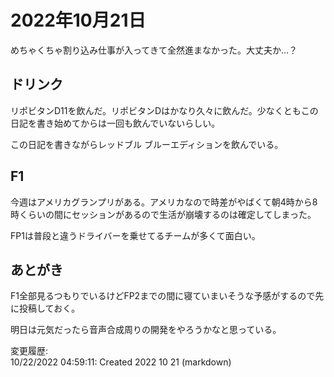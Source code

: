 # 2022年10月21日

めちゃくちゃ割り込み仕事が入ってきて全然進まなかった。大丈夫か…？

## ドリンク

リポビタンD11を飲んだ。リポビタンDはかなり久々に飲んだ。少なくともこの日記を書き始めてからは一回も飲んでいないらしい。

この日記を書きながらレッドブル ブルーエディションを飲んでいる。

## F1

今週はアメリカグランプリがある。アメリカなので時差がやばくて朝4時から8時くらいの間にセッションがあるので生活が崩壊するのは確定してしまった。

FP1は普段と違うドライバーを乗せてるチームが多くて面白い。

## あとがき

F1全部見るつもりでいるけどFP2までの間に寝ていまいそうな予感がするので先に投稿しておく。

明日は元気だったら音声合成周りの開発をやろうかなと思っている。

変更履歴:  
10/22/2022 04:59:11: Created 2022 10 21 (markdown)  
